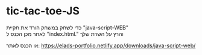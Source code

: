 # tic-tac-toe-JS
כדי לשחק במשחק הורד את תקיית "java-script-WEB" <br>
לאחר מכן הכנס ל "index.html."
והרץ על השרת שלך

או הכנס לאתר:
https://elads-portfolio.netlify.app/downloads/java-script-web/
